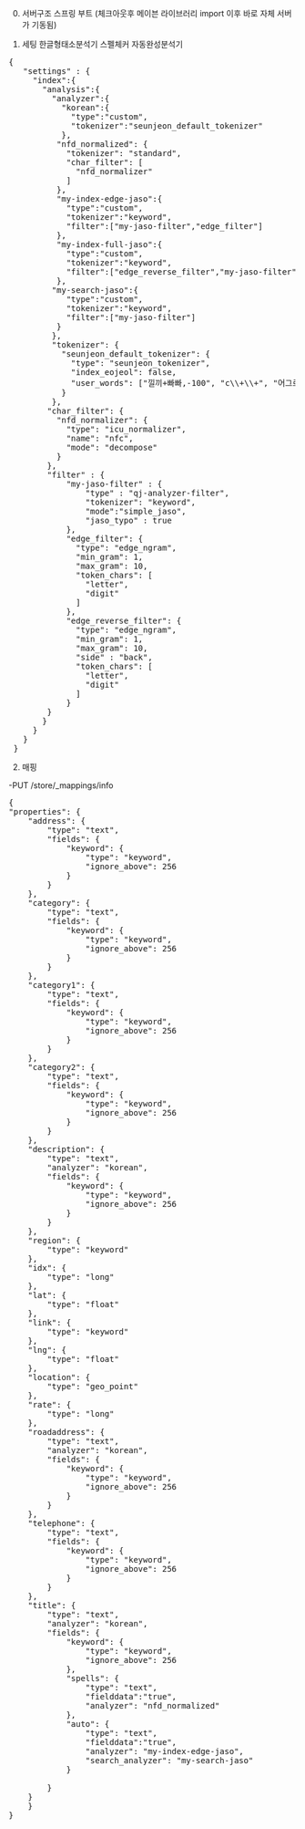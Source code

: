 0. 서버구조
스프링 부트 (체크아웃후 메이븐 라이브러리 import 이후 바로 자체 서버가 기동됨)

1. 세팅
한글형태소분석기
스펠체커
자동완성분석기
<pre>
{
   "settings" : {
     "index":{
       "analysis":{
         "analyzer":{
           "korean":{
             "type":"custom",
             "tokenizer":"seunjeon_default_tokenizer"
           },
          "nfd_normalized": {
            "tokenizer": "standard",
            "char_filter": [
              "nfd_normalizer"
            ]
          },
          "my-index-edge-jaso":{
	        "type":"custom",
	        "tokenizer":"keyword",
	        "filter":["my-jaso-filter","edge_filter"]
	      },
	      "my-index-full-jaso":{
	        "type":"custom",
	        "tokenizer":"keyword",
	        "filter":["edge_reverse_filter","my-jaso-filter","edge_filter"]
	      },
	     "my-search-jaso":{
	        "type":"custom",
	        "tokenizer":"keyword",
	        "filter":["my-jaso-filter"]
	      }
         },
         "tokenizer": {
           "seunjeon_default_tokenizer": {
             "type": "seunjeon_tokenizer",
             "index_eojeol": false,
             "user_words": ["낄끼+빠빠,-100", "c\\+\\+", "어그로", "버카충", "abc마트"]
           }
         },
        "char_filter": {
          "nfd_normalizer": {
            "type": "icu_normalizer",
            "name": "nfc",
            "mode": "decompose"
          }
        },
        "filter" : {
            "my-jaso-filter" : {
                "type" : "qj-analyzer-filter",
                "tokenizer": "keyword",
                "mode":"simple_jaso",
                "jaso_typo" : true
            },
            "edge_filter": {
              "type": "edge_ngram",
              "min_gram": 1,
              "max_gram": 10,
              "token_chars": [
                "letter",
                "digit"
              ]
            },
        	"edge_reverse_filter": {
              "type": "edge_ngram",
              "min_gram": 1,
              "max_gram": 10,
              "side" : "back",
              "token_chars": [
                "letter",
                "digit"
              ]
            }
        }
       } 
     }
   }
 }
</pre>

 2. 매핑

-PUT /store/_mappings/info
<pre>
{
"properties": {
    "address": {
        "type": "text",
        "fields": {
            "keyword": {
                "type": "keyword",
                "ignore_above": 256
            }
        }
    },
    "category": {
        "type": "text",
        "fields": {
            "keyword": {
                "type": "keyword",
                "ignore_above": 256
            }
        }
    },
    "category1": {
        "type": "text",
        "fields": {
            "keyword": {
                "type": "keyword",
                "ignore_above": 256
            }
        }
    },
    "category2": {
        "type": "text",
        "fields": {
            "keyword": {
                "type": "keyword",
                "ignore_above": 256
            }
        }
    },
    "description": {
        "type": "text",
        "analyzer": "korean",
        "fields": {
            "keyword": {
                "type": "keyword",
                "ignore_above": 256
            }
        }
    },
    "region": {
        "type": "keyword"
    },
    "idx": {
        "type": "long"
    },
    "lat": {
        "type": "float"
    },
    "link": {
        "type": "keyword"
    },
    "lng": {
        "type": "float"
    },
    "location": {
        "type": "geo_point"
    },
    "rate": {
        "type": "long"
    },
    "roadaddress": {
        "type": "text",
        "analyzer": "korean",
        "fields": {
            "keyword": {
                "type": "keyword",
                "ignore_above": 256
            }
        }
    },
    "telephone": {
        "type": "text",
        "fields": {
            "keyword": {
                "type": "keyword",
                "ignore_above": 256
            }
        }
    },
    "title": {
        "type": "text",
        "analyzer": "korean",
        "fields": {
            "keyword": {
                "type": "keyword",
                "ignore_above": 256
            },
            "spells": {
                "type": "text",
                "fielddata":"true",
                "analyzer": "nfd_normalized"
            },
            "auto": {
                "type": "text",
                "fielddata":"true",
                "analyzer": "my-index-edge-jaso",
                "search_analyzer": "my-search-jaso"
            }

        }
    }
	}
}
</pre>
